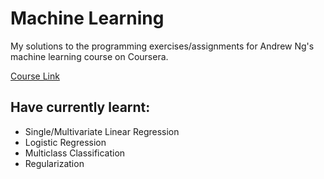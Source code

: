 # Machine Learning
My solutions to the programming exercises/assignments for Andrew Ng's machine learning course on Coursera.

[Course Link](https://www.coursera.org/learn/machine-learning/home/info)

## Have currently learnt:

- Single/Multivariate Linear Regression
- Logistic Regression
- Multiclass Classification
- Regularization
